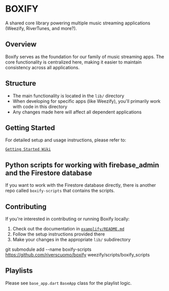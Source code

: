 # BOXIFY

A shared core library powering multiple music streaming applications (Weezify, RiverTunes, and more?).

## Overview

Boxify serves as the foundation for our family of music streaming apps. The core functionality is centralized here, making it easier to maintain consistency across all applications.

## Structure

- The main functionality is located in the `lib/` directory
- When developing for specific apps (like Weezify), you'll primarily work with code in this directory
- Any changes made here will affect all dependent applications

## Getting Started

For detailed setup and usage instructions, please refer to:

[`Getting Started Wiki`](https://github.com/riverscuomo/boxify/wiki)

## Python scripts for working with firebase_admin and the Firestore database

If you want to work with the Firestore database directly, there is another repo called `boxify-scripts` that contains the scripts.

## Contributing

If you're interested in contributing or running Boxify locally:

1. Check out the documentation in [`examplify/README.md`](examplify/README.md)
2. Follow the setup instructions provided there
3. Make your changes in the appropriate `lib/` subdirectory

git submodule add --name boxify-scripts <https://github.com/riverscuomo/boxify> weezify/scripts/boxify_scripts

## Playlists

Please see `base_app.dart` `BaseApp` class for the playlist logic.
